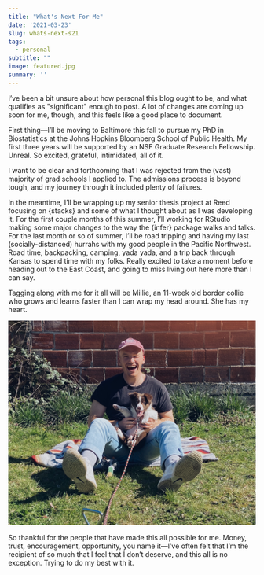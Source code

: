 ```yaml
---
title: "What's Next For Me"
date: '2021-03-23'
slug: whats-next-s21
tags:
  - personal
subtitle: ""
image: featured.jpg
summary: ''
---
```


I’ve been a bit unsure about how personal this blog ought to be, and what qualifies as "significant" enough to post. A lot of changes are coming up soon for me, though, and this feels like a good place to document.

First thing—I’ll be moving to Baltimore this fall to pursue my PhD in Biostatistics at the Johns Hopkins Bloomberg School of Public Health. My first three years will be supported by an NSF Graduate Research Fellowship. Unreal. So excited, grateful, intimidated, all of it.

I want to be clear and forthcoming that I was rejected from the (vast) majority of grad schools I applied to. The admissions process is beyond tough, and my journey through it included plenty of failures.

In the meantime, I’ll be wrapping up my senior thesis project at Reed focusing on {stacks} and some of what I thought about as I was developing it. For the first couple months of this summer, I’ll working for RStudio making some major changes to the way the {infer} package walks and talks. For the last month or so of summer, I’ll be road tripping and having my last (socially-distanced) hurrahs with my good people in the Pacific Northwest. Road time, backpacking, camping, yada yada, and a trip back through Kansas to spend time with my folks. Really excited to take a moment before heading out to the East Coast, and going to miss living out here more than I can say.

Tagging along with me for it all will be Millie, an 11-week old border collie who grows and learns faster than I can wrap my head around. She has my heart.

<img src="featured.jpg" width="1833" />

So thankful for the people that have made this all possible for me. Money, trust, encouragement, opportunity, you name it—I’ve often felt that I’m the recipient of so much that I feel that I don’t deserve, and this all is no exception. Trying to do my best with it.
